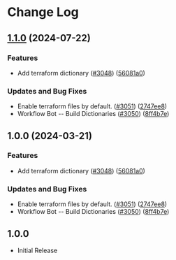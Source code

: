 # Change Log

## [1.1.0](https://github.com/arkid15r/cspell-dicts/compare/@cspell/dict-terraform-v1.0.0...@cspell/dict-terraform@1.1.0) (2024-07-22)


### Features

* Add terraform dictionary ([#3048](https://github.com/arkid15r/cspell-dicts/issues/3048)) ([56081a0](https://github.com/arkid15r/cspell-dicts/commit/56081a088b9c092fbc56910821704ef5256fe48b))


### Updates and Bug Fixes

* Enable terraform files by default. ([#3051](https://github.com/arkid15r/cspell-dicts/issues/3051)) ([2747ee8](https://github.com/arkid15r/cspell-dicts/commit/2747ee8b3607519f255c2829d1e70313dabdadbe))
* Workflow Bot -- Build Dictionaries ([#3050](https://github.com/arkid15r/cspell-dicts/issues/3050)) ([8ff4b7e](https://github.com/arkid15r/cspell-dicts/commit/8ff4b7e63b9a5a69732fa6d504956a29a926c511))

## 1.0.0 (2024-03-21)


### Features

* Add terraform dictionary ([#3048](https://github.com/streetsidesoftware/cspell-dicts/issues/3048)) ([56081a0](https://github.com/streetsidesoftware/cspell-dicts/commit/56081a088b9c092fbc56910821704ef5256fe48b))


### Updates and Bug Fixes

* Enable terraform files by default. ([#3051](https://github.com/streetsidesoftware/cspell-dicts/issues/3051)) ([2747ee8](https://github.com/streetsidesoftware/cspell-dicts/commit/2747ee8b3607519f255c2829d1e70313dabdadbe))
* Workflow Bot -- Build Dictionaries ([#3050](https://github.com/streetsidesoftware/cspell-dicts/issues/3050)) ([8ff4b7e](https://github.com/streetsidesoftware/cspell-dicts/commit/8ff4b7e63b9a5a69732fa6d504956a29a926c511))

## 1.0.0

- Initial Release
